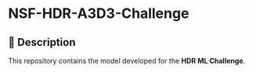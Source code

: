 # NSF-HDR-A3D3-Challenge

## 📌 Description  
This repository contains the model developed for the **HDR ML Challenge**.

